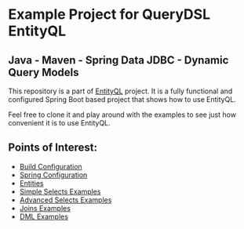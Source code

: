 # Example Project for QueryDSL EntityQL

## Java - Maven - Spring Data JDBC - Dynamic Query Models

This repository is a part of [EntityQL](https://github.com/eXsio/querydsl-entityql) project.
It is a fully functional and configured Spring Boot based project that shows how to use EntityQL.

Feel free to clone it and play around with the examples to see just how convenient it is to use EntityQL. 

## Points of Interest:

- [Build Configuration](https://github.com/eXsio/querydsl-entityql-examples/blob/master/java-maven-spring-data-jdbc-dynamic/pom.xml)
- [Spring Configuration](https://github.com/eXsio/querydsl-entityql-examples/blob/master/java-maven-spring-data-jdbc-dynamic/src/main/java/pl/exsio/querydsl/entityql/examples/configuration/EntityQlConfiguration.java)
- [Entities](https://github.com/eXsio/querydsl-entityql-examples/tree/master/java-maven-spring-data-jdbc-dynamic/src/main/java/pl/exsio/querydsl/entityql/examples/spring_data_jdbc/entity)
- [Simple Selects Examples](https://github.com/eXsio/querydsl-entityql-examples/blob/master/java-maven-spring-data-jdbc-dynamic/src/main/java/pl/exsio/querydsl/entityql/examples/spring_data_jdbc/example/dynamic/QJDBCSimpleSelectDynamicExample.java)
- [Advanced Selects Examples](https://github.com/eXsio/querydsl-entityql-examples/blob/master/java-maven-spring-data-jdbc-dynamic/src/main/java/pl/exsio/querydsl/entityql/examples/spring_data_jdbc/example/dynamic/QJDBCAdvSelectDynamicExample.java)
- [Joins Examples](https://github.com/eXsio/querydsl-entityql-examples/blob/master/java-maven-spring-data-jdbc-dynamic/src/main/java/pl/exsio/querydsl/entityql/examples/spring_data_jdbc/example/dynamic/QJDBCJoinDynamicExample.java)
- [DML Examples](https://github.com/eXsio/querydsl-entityql-examples/blob/master/java-maven-spring-data-jdbc-dynamic/src/main/java/pl/exsio/querydsl/entityql/examples/spring_data_jdbc/example/dynamic/QJDBCDmlDynamicExample.java)